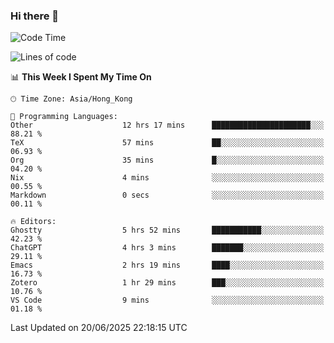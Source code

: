 ### Hi there 👋

<!--
**nicehiro/nicehiro** is a ✨ _special_ ✨ repository because its `README.md` (this file) appears on your GitHub profile.

Here are some ideas to get you started:

- 🔭 I’m currently working on ...
- 🌱 I’m currently learning ...
- 👯 I’m looking to collaborate on ...
- 🤔 I’m looking for help with ...
- 💬 Ask me about ...
- 📫 How to reach me: ...
- 😄 Pronouns: ...
- ⚡ Fun fact: ...
-->

<!--START_SECTION:waka-->
![Code Time](http://img.shields.io/badge/Code%20Time-741%20hrs%2056%20mins-blue)

![Lines of code](https://img.shields.io/badge/From%20Hello%20World%20I%27ve%20Written-1.7%20million%20lines%20of%20code-blue)

📊 **This Week I Spent My Time On** 

```text
🕑︎ Time Zone: Asia/Hong_Kong

💬 Programming Languages: 
Other                    12 hrs 17 mins      ██████████████████████░░░   88.21 % 
TeX                      57 mins             ██░░░░░░░░░░░░░░░░░░░░░░░   06.93 % 
Org                      35 mins             █░░░░░░░░░░░░░░░░░░░░░░░░   04.20 % 
Nix                      4 mins              ░░░░░░░░░░░░░░░░░░░░░░░░░   00.55 % 
Markdown                 0 secs              ░░░░░░░░░░░░░░░░░░░░░░░░░   00.11 % 

🔥 Editors: 
Ghostty                  5 hrs 52 mins       ███████████░░░░░░░░░░░░░░   42.23 % 
ChatGPT                  4 hrs 3 mins        ███████░░░░░░░░░░░░░░░░░░   29.11 % 
Emacs                    2 hrs 19 mins       ████░░░░░░░░░░░░░░░░░░░░░   16.73 % 
Zotero                   1 hr 29 mins        ███░░░░░░░░░░░░░░░░░░░░░░   10.76 % 
VS Code                  9 mins              ░░░░░░░░░░░░░░░░░░░░░░░░░   01.18 % 
```


 Last Updated on 20/06/2025 22:18:15 UTC
<!--END_SECTION:waka-->
